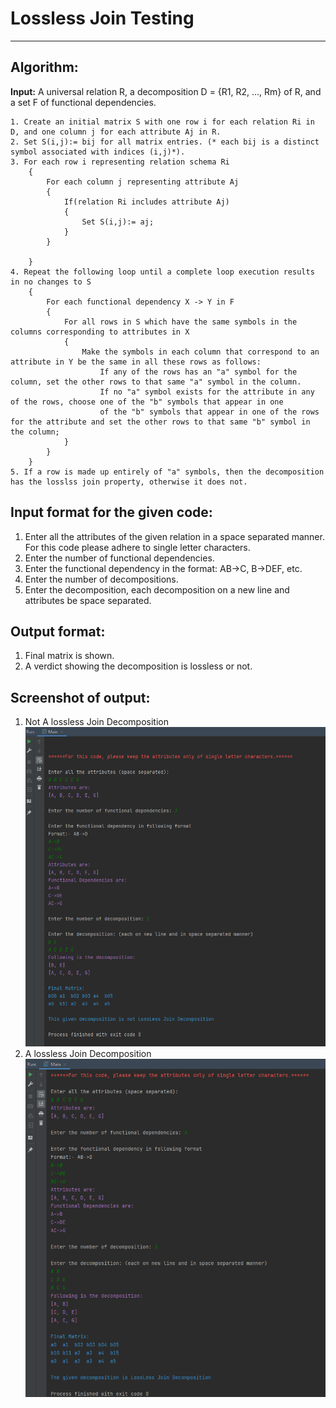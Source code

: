 # Lossless Join Testing

----

## Algorithm:

**Input:** A universal relation R, a decomposition D = {R1, R2, ..., Rm} of R, 
and a set F of functional dependencies.

    1. Create an initial matrix S with one row i for each relation Ri in D, and one column j for each attribute Aj in R.
    2. Set S(i,j):= bij for all matrix entries. (* each bij is a distinct symbol associated with indices (i,j)*).
    3. For each row i representing relation schema Ri
        {
            For each column j representing attribute Aj
            {
                If(relation Ri includes attribute Aj)
                {
                    Set S(i,j):= aj;
                }
            }

        }
    4. Repeat the following loop until a complete loop execution results in no changes to S
        {
            For each functional dependency X -> Y in F
            {
                For all rows in S which have the same symbols in the columns corresponding to attributes in X
                {
                    Make the symbols in each column that correspond to an attribute in Y be the same in all these rows as follows:
                        If any of the rows has an "a" symbol for the column, set the other rows to that same "a" symbol in the column.
                        If no "a" symbol exists for the attribute in any of the rows, choose one of the "b" symbols that appear in one
                        of the "b" symbols that appear in one of the rows for the attribute and set the other rows to that same "b" symbol in the column;
                }
            }
        }
    5. If a row is made up entirely of "a" symbols, then the decomposition has the losslss join property, otherwise it does not.

## Input format for the given code:
1. Enter all the attributes of the given relation in a space separated manner. For this code please adhere to single letter characters.
2. Enter the number of functional dependencies.
3. Enter the functional dependency in the format: AB->C, B->DEF, etc.
4. Enter the number of decompositions.
5. Enter the decomposition, each decomposition on a new line and attributes be space separated.


## Output format:
1. Final matrix is shown.
2. A verdict showing the decomposition is lossless or not.

## Screenshot of output:
1. Not A lossless Join Decomposition<br/><img src="IO_Images/Not_Lossless.png" alt="Not Lossless join">
2. A lossless Join Decomposition<br/><img src="IO_Images/Lossless.png" alt="Lossless join">